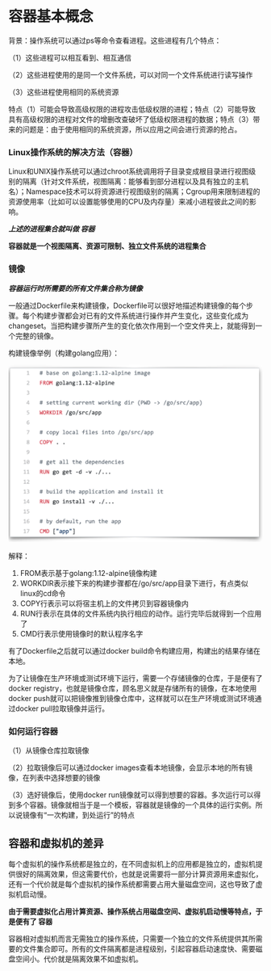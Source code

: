 # 容器基本概念

背景：操作系统可以通过ps等命令查看进程。这些进程有几个特点：

（1）这些进程可以相互看到、相互通信

（2）这些进程使用的是同一个文件系统，可以对同一个文件系统进行读写操作

（3）这些进程使用相同的系统资源

特点（1）可能会导致高级权限的进程攻击低级权限的进程；特点（2）可能导致具有高级权限的进程对文件的增删改查破坏了低级权限进程的数据；特点（3）带来的问题是：由于使用相同的系统资源，所以应用之间会进行资源的抢占。

### Linux操作系统的解决方法（容器）

Linux和UNIX操作系统可以通过chroot系统调用将子目录变成根目录进行视图级别的隔离（针对文件系统，视图隔离：能够看到部分进程以及具有独立的主机名）；Namespace技术可以将资源进行视图级别的隔离；Cgroup用来限制进程的资源使用率（比如可以设置能够使用的CPU及内存量）来减小进程彼此之间的影响。

***上述的进程集合就叫做 容器***

**容器就是一个视图隔离、资源可限制、独立文件系统的进程集合**



### 镜像

***容器运行时所需要的所有文件集合称为镜像***

一般通过Dockerfile来构建镜像，Dockerfile可以很好地描述构建镜像的每个步骤。每个构建步骤都会对已有的文件系统进行操作并产生变化，这些变化成为changeset。当把构建步骤所产生的变化依次作用到一个空文件夹上，就能得到一个完整的镜像。

构建镜像举例（构建golang应用）：

![img](./pic/1615473ad962096446.png)

解释：

1. FROM表示基于golang:1.12-alpine镜像构建
2. WORKDIR表示接下来的构建步骤都在/go/src/app目录下进行，有点类似linux的cd命令
3. COPY行表示可以将宿主机上的文件拷贝到容器镜像内
4. RUN行表示在具体的文件系统内执行相应的动作。运行完毕后就得到一个应用了
5. CMD行表示使用镜像时的默认程序名字

有了Dockerfile之后就可以通过docker build命令构建应用，构建出的结果存储在本地。

为了让镜像在生产环境或测试环境下运行，需要一个存储镜像的仓库，于是便有了docker registry，也就是镜像仓库，顾名思义就是存储所有的镜像，在本地使用docker push就可以把镜像推到镜像仓库中，这样就可以在生产环境或测试环境通过docker pull拉取镜像并运行。



### 如何运行容器

（1）从镜像仓库拉取镜像

（2）拉取镜像后可以通过docker images查看本地镜像，会显示本地的所有镜像，在列表中选择想要的镜像

（3）选好镜像后，使用docker run镜像就可以得到想要的容器。多次运行可以得到多个容器。镜像就相当于是一个模板，容器就是镜像的一个具体的运行实例。所以说镜像有“一次构建，到处运行”的特点



## 容器和虚拟机的差异

每个虚拟机的操作系统都是独立的，在不同虚拟机上的应用都是独立的，虚拟机提供很好的隔离效果，但这需要代价，也就是说需要将一部分计算资源用来虚拟化，还有一个代价就是每个虚拟机的操作系统都需要占用大量磁盘空间，这也导致了虚拟机启动慢。

**由于需要虚拟化占用计算资源、操作系统占用磁盘空间、虚拟机启动慢等特点，于是便有了 容器**

容器相对虚拟机而言无需独立的操作系统，只需要一个独立的文件系统提供其所需要的文件集合即可。所有的文件隔离都是进程级别，引起容器启动速度快、需要磁盘空间小。代价就是隔离效果不如虚拟机。
